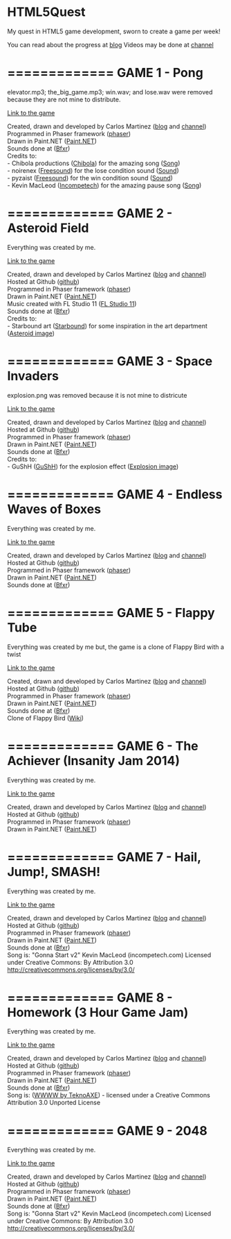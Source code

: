 HTML5Quest
==========

My quest in HTML5 game development, sworn to create a game per week!

You can read about the progress at <a href="http://ctmartinez1992.blogspot.pt">blog</a>
Videos may be done at <a href="http://www.youtube.com/channel/UCQ649wgg3_M_C_2HDXkNApQ">channel</a>

=============
GAME 1 - Pong
=============

elevator.mp3; the_big_game.mp3; win.wav; and lose.wav were removed because they are not mine to distribute.

<a href="https://dl.dropboxusercontent.com/u/52790690/HTML5%20GD/game1/default.htm">Link to the game</a>

Created, drawn and developed by Carlos Martinez (<a href="http://ctmartinez1992.blogspot.pt">blog</a> and <a href="http://www.youtube.com/channel/UCQ649wgg3_M_C_2HDXkNApQ">channel</a>)<br>
        Programmed in Phaser framework (<a href="http://phaser.io">phaser</a>)<br>
        Drawn in Paint.NET (<a href="http://www.getpaint.net">Paint.NET</a>)<br>
        Sounds done at (<a href="http://www.bfxr.net">Bfxr</a>)<br>
        Credits to:<br>
        - Chibola productions (<a href="http://www.chibola.com">Chibola</a>) for the amazing song (<a href="http://www.chibola.com/the_big_game.mp3">Song</a>)<br>
        - noirenex (<a href="http://www.freesound.org">Freesound</a>) for the lose condition sound (<a href="http://www.freesound.org/people/noirenex/sounds/159408">Sound</a>)<br>
        - pyzaist (<a href="http://www.freesound.org">Freesound</a>) for the win condition sound (<a href="http://www.freesound.org/people/pyzaist/sounds/118655">Sound</a>)<br>
        - Kevin MacLeod (<a href="http://www.incompetech.com">Incompetech</a>) for the amazing pause song (<a href="http://incompetech.com/music/royalty-free/index.html?isrc=USUAN1300012">Song</a>)

=============
GAME 2 - Asteroid Field
=============

Everything was created by me.

<a href="https://dl.dropboxusercontent.com/u/52790690/HTML5%20GD/game2/game2/default.htm">Link to the game</a>

Created, drawn and developed by Carlos Martinez (<a href="http://ctmartinez1992.blogspot.pt">blog</a> and <a href="http://www.youtube.com/channel/UCQ649wgg3_M_C_2HDXkNApQ">channel</a>)<br>
        Hosted at Github (<a href="https://github.com/ctmartinez1992/HTML5Quest">github</a>)<br>
        Programmed in Phaser framework (<a href="http://phaser.io">phaser</a>)<br>
        Drawn in Paint.NET (<a href="http://www.getpaint.net">Paint.NET</a>)<br>
        Music created with FL Studio 11 (<a href="http://www.image-line.com/flstudio">FL Studio 11</a>)<br>
        Sounds done at (<a href="http://www.bfxr.net">Bfxr</a>)<br>
        Credits to:<br>
        - Starbound art (<a href="http://playstarbound.com/">Starbound</a>) for some inspiration in the art department (<a href="http://starbound.gamepedia.com/File:Main-page-asteroid.png">Asteroid image</a>)

=============
GAME 3 - Space Invaders
=============

explosion.png was removed because it is not mine to districute

<a href="https://dl.dropboxusercontent.com/u/52790690/HTML5%20GD/game3/game3/default.htm">Link to the game</a>

Created, drawn and developed by Carlos Martinez (<a href="http://ctmartinez1992.blogspot.pt">blog</a> and <a href="http://www.youtube.com/channel/UCQ649wgg3_M_C_2HDXkNApQ">channel</a>)<br>
        Hosted at Github (<a href="https://github.com/ctmartinez1992/HTML5Quest">github</a>)<br>
        Programmed in Phaser framework (<a href="http://phaser.io">phaser</a>)<br>
        Drawn in Paint.NET (<a href="http://www.getpaint.net">Paint.NET</a>)<br>
        Sounds done at (<a href="http://www.bfxr.net">Bfxr</a>)<br>
        Credits to:<br>
        - GuShH (<a href="http://gushh.net/blog">GuShH</a>) for the explosion effect (<a href="http://gushh.net/blog/free-game-sprites-explosion-1">Explosion image</a>)<br>

=============
GAME 4 - Endless Waves of Boxes
=============

Everything was created by me.

<a href="https://dl.dropboxusercontent.com/u/52790690/HTML5%20GD/game4/game4/default.htm">Link to the game</a>

Created, drawn and developed by Carlos Martinez (<a href="http://ctmartinez1992.blogspot.pt">blog</a> and <a href="http://www.youtube.com/channel/UCQ649wgg3_M_C_2HDXkNApQ">channel</a>)<br>
        Hosted at Github (<a href="https://github.com/ctmartinez1992/HTML5Quest">github</a>)<br>
        Programmed in Phaser framework (<a href="http://phaser.io">phaser</a>)<br>
        Drawn in Paint.NET (<a href="http://www.getpaint.net">Paint.NET</a>)<br>
        Sounds done at (<a href="http://www.bfxr.net">Bfxr</a>)<br>

=============
GAME 5 - Flappy Tube
=============

Everything was created by me but, the game is a clone of Flappy Bird with a twist

<a href="https://dl.dropboxusercontent.com/u/52790690/HTML5%20GD/game5/index.html">Link to the game</a>

Created, drawn and developed by Carlos Martinez (<a href="http://ctmartinez1992.blogspot.pt">blog</a> and <a href="http://www.youtube.com/channel/UCQ649wgg3_M_C_2HDXkNApQ">channel</a>)<br>
        Hosted at Github (<a href="https://github.com/ctmartinez1992/HTML5Quest">github</a>)<br>
        Programmed in Phaser framework (<a href="http://phaser.io">phaser</a>)<br>
        Drawn in Paint.NET (<a href="http://www.getpaint.net">Paint.NET</a>)<br>
        Sounds done at (<a href="http://www.bfxr.net">Bfxr</a>)<br>
	Clone of Flappy Bird (<a href="http://en.wikipedia.org/wiki/Flappy_Bird">Wiki</a>)<br>

=============
GAME 6 - The Achiever (Insanity Jam 2014)
=============

Everything was created by me.

<a href="https://dl.dropboxusercontent.com/u/52790690/HTML5%20GD/game6/index.html">Link to the game</a>

Created, drawn and developed by Carlos Martinez (<a href="http://ctmartinez1992.blogspot.pt">blog</a> and <a href="http://www.youtube.com/channel/UCQ649wgg3_M_C_2HDXkNApQ">channel</a>)<br>
        Hosted at Github (<a href="https://github.com/ctmartinez1992/HTML5Quest">github</a>)<br>
        Programmed in Phaser framework (<a href="http://phaser.io">phaser</a>)<br>
        Drawn in Paint.NET (<a href="http://www.getpaint.net">Paint.NET</a>)<br>

=============
GAME 7 - Hail, Jump!, SMASH!
=============

Everything was created by me.

<a href="https://dl.dropboxusercontent.com/u/52790690/HTML5%20GD/game7/index.html">Link to the game</a>

Created, drawn and developed by Carlos Martinez (<a href="http://ctmartinez1992.blogspot.pt">blog</a> and <a href="http://www.youtube.com/channel/UCQ649wgg3_M_C_2HDXkNApQ">channel</a>)<br>
		Hosted at Github (<a href="https://github.com/ctmartinez1992/HTML5Quest">github</a>)<br>
		Programmed in Phaser framework (<a href="http://phaser.io">phaser</a>)<br>
		Drawn in Paint.NET (<a href="http://www.getpaint.net">Paint.NET</a>)<br>
		Sounds done at (<a href="http://www.bfxr.net">Bfxr</a>)<br>
		Song is: "Gonna Start v2" Kevin MacLeod (incompetech.com) Licensed under Creative Commons: By Attribution 3.0 http://creativecommons.org/licenses/by/3.0/

=============
GAME 8 - Homework (3 Hour Game Jam)
=============

Everything was created by me.

<a href="https://dl.dropboxusercontent.com/u/52790690/HTML5%20GD/game8/index.html">Link to the game</a>

Created, drawn and developed by Carlos Martinez (<a href="http://ctmartinez1992.blogspot.pt">blog</a> and <a href="http://www.youtube.com/channel/UCQ649wgg3_M_C_2HDXkNApQ">channel</a>)<br>
		Hosted at Github (<a href="https://github.com/ctmartinez1992/HTML5Quest">github</a>)<br>
		Programmed in Phaser framework (<a href="http://phaser.io">phaser</a>)<br>
		Drawn in Paint.NET (<a href="http://www.getpaint.net">Paint.NET</a>)<br>
		Sounds done at (<a href="http://www.bfxr.net">Bfxr</a>)<br>
		Song is: (<a href="http://teknoaxe.com/Link_Code_2.php?q=428">WWWW by TeknoAXE</a>) - licensed under a Creative Commons Attribution 3.0 Unported License

=============
GAME 9 - 2048
=============

Everything was created by me.

<a href="https://dl.dropboxusercontent.com/u/52790690/HTML5%20GD/game9/index.html">Link to the game</a>

Created, drawn and developed by Carlos Martinez (<a href="http://ctmartinez1992.blogspot.pt">blog</a> and <a href="http://www.youtube.com/channel/UCQ649wgg3_M_C_2HDXkNApQ">channel</a>)<br>
		Hosted at Github (<a href="https://github.com/ctmartinez1992/HTML5Quest">github</a>)<br>
		Programmed in Phaser framework (<a href="http://phaser.io">phaser</a>)<br>
		Drawn in Paint.NET (<a href="http://www.getpaint.net">Paint.NET</a>)<br>
		Sounds done at (<a href="http://www.bfxr.net">Bfxr</a>)<br>
		Song is: "Gonna Start v2" Kevin MacLeod (incompetech.com) Licensed under Creative Commons: By Attribution 3.0 http://creativecommons.org/licenses/by/3.0/
